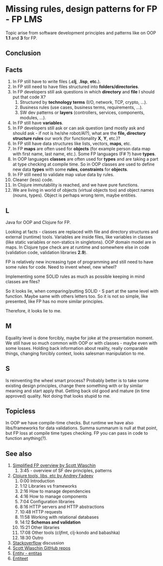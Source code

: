 # Missing rules, design patterns for FP - FP LMS

Topic arise from software development principles and patterns like on OOP **1.1** and **3** for FP.

## Conclusion

## Facts

1. In FP still have to write files (**.clj**, **.lisp**, **etc.**).
2. In FP still need to have files structured into **folders/directories**.
3. In FP developers still ask questions in which **directory** and **file** I should put that code X?
    1. Structured by **technology terms** (I/O, network, TCP, crypto, ...).
    2. Business rules (use cases, business terms, requirements, ...).
    3. SW dev patterns or **layers** (controllers, services, components, modules, ...).
4. In FP still have **variables**.
5. In FP developers still ask or can ask question (and mostly ask and should ask - if not is he/she robot/AI?), what
   are the **file, directory structure rules** our work (for functionality **X**, **Y**, etc.)?
5. In FP still have data structures like lists, vectors, **maps**, etc.
6. In FP **maps** are often used for **objects** (for example person data map with first name, last name, etc.). Some FP
   languages (F# ?) have **types**.
7. In OOP languages **classes** are often used for **types** and are taking a part at type checking at compile time. So
   in OOP classes are used to define new data **types** with some **rules**, **constraints** for **objects**.
8. In FP still need to validate map value data by rules.
9. Cleaner (less) code.
10. In Clojure immutability is reached, and we have pure functions.
11. We are living in world of objects (virtual objects too) and object names (nouns, types). Object is perhaps wrong
    term, maybe entities.

## L

Java for OOP and Clojure for FP.

Looking at facts - classes are replaced with file and directory structures and external (runtime) tools.
Variables are inside files, like variables in classes (like static variables or non-statics in singletons).
OOP domain model are in maps. In Clojure type check are at runtime and somewhere else in code (validation code,
validation libraries **2.9**).

FP is relatively new increasing type of programming and still need to have some rules for code. Need to invent wheel,
new wheel?

Implementing some SOLID rules as much as possible keeping in mind classes are files?

So it looks lie, when comparing/putting SOLID - S part at the same level with function. Maybe same with others letters
too. So it is not so simple, like presented, like FP has no more similar principles.

Therefore, it looks lie to me.

## M

Equality level is done forcibly, maybe for joke at the presentation moment. We still have so much common with OOP or
with classes - maybe even with some losses. Holding back information about reality, really comparable things, changing
forcibly context, looks salesman manipulation to me.

## S

Is reinventing the wheel smart process? Probably better is to take some existing design principles, change there
something with or by similar meaning and start apply that. Getting back old good and mature (in time approved) quality.
Not doing that looks stupid to me.

## Topicless

In OOP we have compile-time checks. But runtime we have also libs/frameworks for data
validations. Summa summarum is null at that point, but FP loss at compile time types checking. FP you can pass in code
to function anything(?).

## See also

1. [Simplified FP overview by Scott Wlaschin](https://www.youtube.com/watch?v=srQt1NAHYC0)
    1. 3:45 - overview of SF dev principles, patterns
2. [Clojure tools, libs, etc by Andrey Fadeev](https://www.youtube.com/watch?v=bME124Ky8M0)
    1. 0:00 Introduction
    2. 1:12 Libraries vs frameworks
    3. 2:16 How to manage dependencies
    4. 4:16 How to manage components
    5. 7:04 Configuration libraries
    6. 8:16 HTTP servers and HTTP abstractions
    7. 10:48 HTTP requests
    8. 11:58 Working with relational databases
    9. 14:12 **Schemas and validation**
    10. 15:21 Other libraries
    11. 17:08 Other tools (cljfmt, clj-kondo and babashka)
    12. 18:30 Outro
3. [Stackoverflow](https://stackoverflow.com/questions/327955/does-functional-programming-replace-gof-design-patterns)
   discussion
4. [Scott Wlaschin GitHub repos](https://github.com/swlaschin)
5. [Entity - entitas](https://en.wikipedia.org/wiki/Entity)
6. [Entiteet](https://et.wikipedia.org/wiki/Entiteet)
